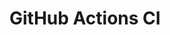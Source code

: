# GitHub Actions CI

































































































































































































































































































































































































































































































































































































































































































































































































































































































































































































































































































































































































































































































































































































































































































































































































































































































































































































































































































































































































































































































































































































































































































































































































































































































































































































































































































































































































































































































































































































































































































































































































































































































































































































































